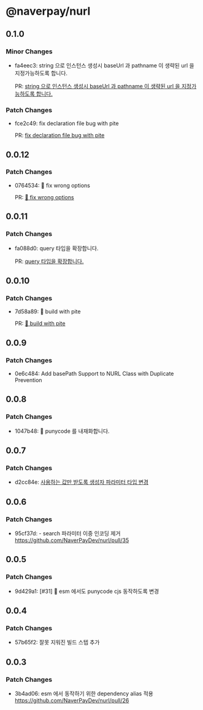 # @naverpay/nurl

## 0.1.0

### Minor Changes

-   fa4eec3: string 으로 인스턴스 생성시 baseUrl 과 pathname 이 생략된 url 을 지정가능하도록 합니다.

    PR: [string 으로 인스턴스 생성시 baseUrl 과 pathname 이 생략된 url 을 지정가능하도록 합니다.](https://github.com/NaverPayDev/nurl/pull/55)

### Patch Changes

-   fce2c49: fix declaration file bug with pite

    PR: [fix declaration file bug with pite](https://github.com/NaverPayDev/nurl/pull/59)

## 0.0.12

### Patch Changes

-   0764534: 🐛 fix wrong options

    PR: [🐛 fix wrong options](https://github.com/NaverPayDev/nurl/pull/52)

## 0.0.11

### Patch Changes

-   fa088d0: query 타입을 확장합니다.

    PR: [query 타입을 확장합니다.](https://github.com/NaverPayDev/nurl/pull/50)

## 0.0.10

### Patch Changes

-   7d58a89: 🔧 build with pite

    PR: [🔧 build with pite](https://github.com/NaverPayDev/nurl/pull/48)

## 0.0.9

### Patch Changes

-   0e6c484: Add basePath Support to NURL Class with Duplicate Prevention

## 0.0.8

### Patch Changes

-   1047b48: 🚚 punycode 를 내재화합니다.

## 0.0.7

### Patch Changes

-   d2cc84e: [사용하는 값만 받도록 생성자 파라미터 타입 변경](https://github.com/NaverPayDev/nurl/pull/37)

## 0.0.6

### Patch Changes

-   95cf37d: - search 파라미터 이중 인코딩 제거 https://github.com/NaverPayDev/nurl/pull/35

## 0.0.5

### Patch Changes

-   9d429a1: [#31] 💩 esm 에서도 punycode cjs 동작하도록 변경

## 0.0.4

### Patch Changes

-   57b65f2: 잘못 지워진 빌드 스텝 추가

## 0.0.3

### Patch Changes

-   3b4ad06: esm 에서 동작하기 위한 dependency alias 적용 https://github.com/NaverPayDev/nurl/pull/26
